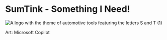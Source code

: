 # SumTink - Something I Need! 

![A logo with the theme of automotive tools featuring the letters S and T (1)](https://github.com/user-attachments/assets/bfec6535-36de-49de-8787-732b97a7a69d)

Art: Microsoft Copilot
